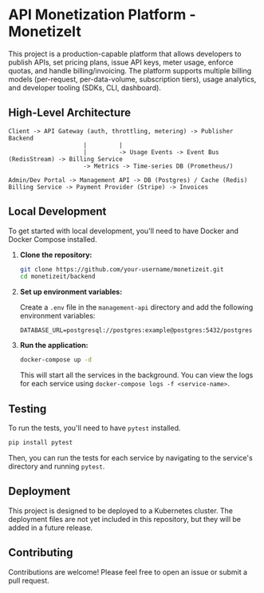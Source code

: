 # API Monetization Platform - MonetizeIt

This project is a production-capable platform that allows developers to publish APIs, set pricing plans, issue API keys, meter usage, enforce quotas, and handle billing/invoicing. The platform supports multiple billing models (per-request, per-data-volume, subscription tiers), usage analytics, and developer tooling (SDKs, CLI, dashboard).

## High-Level Architecture

```
Client -> API Gateway (auth, throttling, metering) -> Publisher Backend
                     |         |
                     |         -> Usage Events -> Event Bus (RedisStream) -> Billing Service
                     -> Metrics -> Time-series DB (Prometheus/)

Admin/Dev Portal -> Management API -> DB (Postgres) / Cache (Redis)
Billing Service -> Payment Provider (Stripe) -> Invoices
```

## Local Development

To get started with local development, you'll need to have Docker and Docker Compose installed.

1.  **Clone the repository:**

    ```bash
    git clone https://github.com/your-username/monetizeit.git
    cd monetizeit/backend
    ```

2.  **Set up environment variables:**

    Create a `.env` file in the `management-api` directory and add the following environment variables:

    ```
    DATABASE_URL=postgresql://postgres:example@postgres:5432/postgres
    ```

3.  **Run the application:**

    ```bash
    docker-compose up -d
    ```

    This will start all the services in the background. You can view the logs for each service using `docker-compose logs -f <service-name>`.

## Testing

To run the tests, you'll need to have `pytest` installed.

```bash
pip install pytest
```

Then, you can run the tests for each service by navigating to the service's directory and running `pytest`.

## Deployment

This project is designed to be deployed to a Kubernetes cluster. The deployment files are not yet included in this repository, but they will be added in a future release.

## Contributing

Contributions are welcome! Please feel free to open an issue or submit a pull request.
